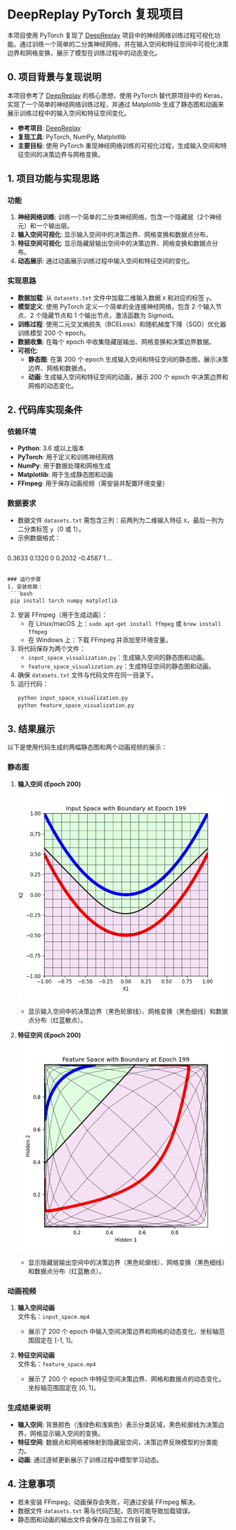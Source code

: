 

# DeepReplay PyTorch 复现项目

本项目使用 PyTorch 复现了 [DeepReplay](https://github.com/dvgodoy/deepreplay) 项目中的神经网络训练过程可视化功能。通过训练一个简单的二分类神经网络，并在输入空间和特征空间中可视化决策边界和网格变换，展示了模型在训练过程中的动态变化。

## 0. 项目背景与复现说明

本项目参考了 [DeepReplay](https://github.com/dvgodoy/deepreplay) 的核心思想，使用 PyTorch 替代原项目中的 Keras，实现了一个简单的神经网络训练过程，并通过 Matplotlib 生成了静态图和动画来展示训练过程中的输入空间和特征空间变化。

- **参考项目**: [DeepReplay](https://github.com/dvgodoy/deepreplay)
- **复现工具**: PyTorch, NumPy, Matplotlib
- **主要目标**: 使用 PyTorch 重现神经网络训练的可视化过程，生成输入空间和特征空间的决策边界与网格变换。

## 1. 项目功能与实现思路

### 功能
1. **神经网络训练**: 训练一个简单的二分类神经网络，包含一个隐藏层（2个神经元）和一个输出层。
2. **输入空间可视化**: 显示输入空间中的决策边界、网格变换和数据点分布。
3. **特征空间可视化**: 显示隐藏层输出空间中的决策边界、网格变换和数据点分布。
4. **动态展示**: 通过动画展示训练过程中输入空间和特征空间的变化。

### 实现思路
- **数据加载**: 从 `datasets.txt` 文件中加载二维输入数据 `X` 和对应的标签 `y`。
- **模型定义**: 使用 PyTorch 定义一个简单的全连接神经网络，包含 2 个输入节点、2 个隐藏节点和 1 个输出节点，激活函数为 Sigmoid。
- **训练过程**: 使用二元交叉熵损失（BCELoss）和随机梯度下降（SGD）优化器训练模型 200 个 epoch。
- **数据收集**: 在每个 epoch 中收集隐藏层输出、网格变换和决策边界数据。
- **可视化**:
  - **静态图**: 在第 200 个 epoch 生成输入空间和特征空间的静态图，展示决策边界、网格和数据点。
  - **动画**: 生成输入空间和特征空间的动画，展示 200 个 epoch 中决策边界和网格的动态变化。

## 2. 代码库实现条件

### 依赖环境
- **Python**: 3.6 或以上版本
- **PyTorch**: 用于定义和训练神经网络
- **NumPy**: 用于数据处理和网格生成
- **Matplotlib**: 用于生成静态图和动画
- **FFmpeg**: 用于保存动画视频（需安装并配置环境变量）

### 数据要求
- 数据文件 `datasets.txt` 需包含三列：前两列为二维输入特征 `X`，最后一列为二分类标签 `y`（0 或 1）。
- 示例数据格式：
  ```
 0.3633 0.1320 0
0.2032 -0.4587 1
  ...
  ```

### 运行步骤
1. 安装依赖：
   ```bash
   pip install torch numpy matplotlib
   ```
2. 安装 FFmpeg（用于生成动画）：
   - 在 Linux/macOS 上：`sudo apt-get install ffmpeg` 或 `brew install ffmpeg`
   - 在 Windows 上：下载 FFmpeg 并添加至环境变量。
3. 将代码保存为两个文件：
   - `input_space_visualization.py`：生成输入空间的静态图和动画。
   - `feature_space_visualization.py`：生成特征空间的静态图和动画。
4. 确保 `datasets.txt` 文件与代码文件在同一目录下。
5. 运行代码：
   ```bash
   python input_space_visualization.py
   python feature_space_visualization.py
   ```

## 3. 结果展示

以下是使用代码生成的两幅静态图和两个动画视频的展示：

### 静态图
1. **输入空间 (Epoch 200)**  
   ![Input Space with Boundary at Epoch 200](input_space_epoch200_boundary_pytorch.png)  
   - 显示输入空间中的决策边界（黑色轮廓线）、网格变换（黑色细线）和数据点分布（红蓝散点）。

2. **特征空间 (Epoch 200)**  
   ![Feature Space with Boundary at Epoch 200](feature_space_epoch200_boundary_pytorch.png)  
   - 显示隐藏层输出空间中的决策边界（黑色轮廓线）、网格变换（黑色细线）和数据点分布（红蓝散点）。

### 动画视频
1. **输入空间动画**  
   文件名：`input_space.mp4`  
   - 展示了 200 个 epoch 中输入空间决策边界和网格的动态变化，坐标轴范围固定在 [-1, 1]。

2. **特征空间动画**  
   文件名：`feature_space.mp4`  
   - 展示了 200 个 epoch 中特征空间决策边界、网格和数据点的动态变化，坐标轴范围固定在 [0, 1]。

### 生成结果说明
- **输入空间**: 背景颜色（浅绿色和浅紫色）表示分类区域，黑色轮廓线为决策边界，网格显示输入空间的变换。
- **特征空间**: 数据点和网格被映射到隐藏层空间，决策边界反映模型的分类能力。
- **动画**: 通过逐帧更新展示了训练过程中模型学习动态。

## 4. 注意事项
- 若未安装 FFmpeg，动画保存会失败，可通过安装 FFmpeg 解决。
- 数据文件 `datasets.txt` 需与代码匹配，否则可能导致加载错误。
- 静态图和动画的输出文件会保存在当前工作目录下。

